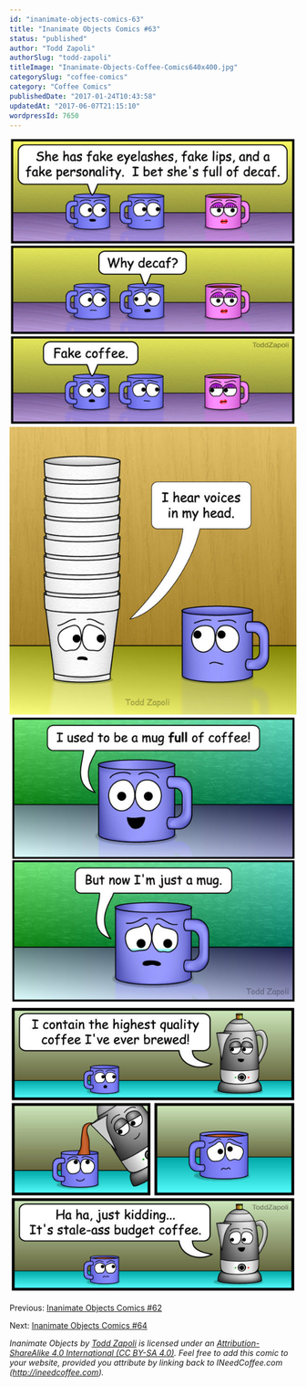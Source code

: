 ```yaml
---
id: "inanimate-objects-comics-63"
title: "Inanimate Objects Comics #63"
status: "published"
author: "Todd Zapoli"
authorSlug: "todd-zapoli"
titleImage: "Inanimate-Objects-Coffee-Comics640x400.jpg"
categorySlug: "coffee-comics"
category: "Coffee Comics"
publishedDate: "2017-01-24T10:43:58"
updatedAt: "2017-06-07T21:15:10"
wordpressId: 7650
---
```


![](201704_Why-Decaf_.jpg)  
![](201703_Voices-in-My-Head_.jpg)  
![](201702_just-a-mug_.jpg)  
![](201701_Stale-ass_.jpg)

Previous: [Inanimate Objects Comics #62](http://ineedcoffee.com/inanimate-objects-comics-62/)

Next: [Inanimate Objects Comics #64](http://ineedcoffee.com/inanimate-objects-comics-64/)

*Inanimate Objects by [Todd Zapoli](http://ineedcoffee.com/) is licensed under an [Attribution-ShareAlike 4.0 International (CC BY-SA 4.0)](https://creativecommons.org/licenses/by-sa/4.0/). Feel free to add this comic to your website, provided you attribute by linking back to INeedCoffee.com (http://ineedcoffee.com).*